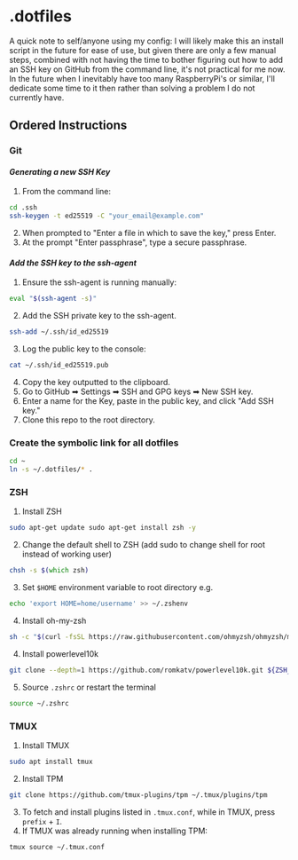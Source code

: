 # .dotfiles

A quick note to self/anyone using my config: I will likely make this an install script in the future for ease of use, but given there are only a few manual steps, combined with not having the time to bother figuring out how to add an SSH key on GitHub from the command line, it's not practical for me now. In the future when I inevitably have too many RaspberryPi's or similar, I'll dedicate some time to it then rather than solving a problem I do not currently have.

## Ordered Instructions
### **Git**
#### _Generating a new SSH Key_
1. From the command line:
```sh
cd .ssh
ssh-keygen -t ed25519 -C "your_email@example.com"
```
2. When prompted to "Enter a file in which to save the key," press Enter.
3. At the prompt "Enter passphrase", type a secure passphrase.
#### _Add the SSH key to the ssh-agent_
1. Ensure the ssh-agent is running manually:
```sh
eval "$(ssh-agent -s)"
```
2. Add the SSH private key to the ssh-agent.
```sh
ssh-add ~/.ssh/id_ed25519
```
3. Log the public key to the console:
```sh
cat ~/.ssh/id_ed25519.pub
```
4. Copy the key outputted to the clipboard.
5. Go to GitHub ➡ Settings ➡ SSH and GPG keys ➡ New SSH key.
6. Enter a name for the Key, paste in the public key, and click "Add SSH key."
7. Clone this repo to the root directory.

### **Create the symbolic link for all dotfiles**
```zsh
cd ~
ln -s ~/.dotfiles/* .
```

### **ZSH**
1. Install ZSH
```sh
sudo apt-get update sudo apt-get install zsh -y
```
2. Change the default shell to ZSH (add sudo to change shell for root instead of working user)
```zsh
chsh -s $(which zsh)
```
3. Set `$HOME` environment variable to root directory e.g.
```zsh
echo 'export HOME=home/username' >> ~/.zshenv
```
4. Install oh-my-zsh
```zsh
sh -c "$(curl -fsSL https://raw.githubusercontent.com/ohmyzsh/ohmyzsh/master/tools/install.sh)"
```
4. Install powerlevel10k
```zsh
git clone --depth=1 https://github.com/romkatv/powerlevel10k.git ${ZSH_CUSTOM:-$HOME/.oh-my-zsh/custom}/themes/powerlevel10k
```
5. Source `.zshrc` or restart the terminal
```zsh
source ~/.zshrc
```
### **TMUX**
1. Install TMUX
```zsh
sudo apt install tmux
```
2. Install TPM
```zsh
git clone https://github.com/tmux-plugins/tpm ~/.tmux/plugins/tpm
```
3. To fetch and install plugins listed in `.tmux.conf`, while in TMUX, press `prefix` + `I`.
4. If TMUX was already running when installing TPM:
```zsh
tmux source ~/.tmux.conf
```
